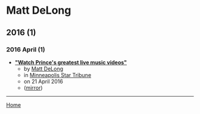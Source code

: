 # Matt DeLong

## 2016 (1)

### 2016 April (1)

 - [**"Watch Prince's greatest live music videos"**](https://www.startribune.com/watch-prince-s-greatest-live-music-videos/376595241/)
    - by [Matt DeLong](../../authors/matt-delong/index.md)
    - in [Minneapolis Star Tribune](https://www.startribune.com/)
    - on 21 April 2016
    - ([mirror](https://web.archive.org/web/*/https://www.startribune.com/watch-prince-s-greatest-live-music-videos/376595241/))

----

[Home](../index.md)
